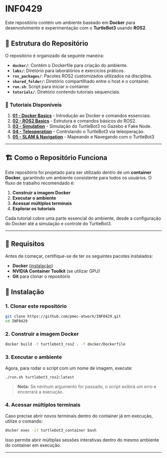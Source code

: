 # INF0429
Este repositório contém um ambiente baseado em **Docker** para desenvolvimento e experimentação com o **TurtleBot3** usando **ROS2**.

## 📂 Estrutura do Repositório

O repositório é organizado da seguinte maneira:

- **`docker/`**: Contém o Dockerfile para criação do ambiente.
- **`labs/`**: Diretório para laboratórios e exercícios práticos.
- **`ros_packages/`**: Pacotes ROS2 customizados utilizados na disciplina.
- **`shared_folder/`**: Diretório compartilhado entre o host e o container.
- **`run.sh`**: Script para iniciar o container.
- **`tutorials/`**: Diretório contendo tutoriais sequenciais.

### 📖 Tutoriais Disponíveis

1. [**01 - Docker Basics**](tutorials/01-docker-basics/README.md) - Introdução ao Docker e comandos essenciais.
2. [**02 - ROS2 Basics**](tutorials/02-ros2-basics/README.md) - Estrutura e comandos básicos do ROS2.
3. [**03 - Simulation**](tutorials/03-simulation/README.md) - Simulação do TurtleBot3 no Gazebo e Fake Node.
4. [**04 - Teleoperation**](tutorials/04-teleoperation/README.md) - Controlando o TurtleBot3 via teleoperação.
5. [**05 - SLAM & Navigation**](tutorials/05-SLAM-Navigation/README.md) - Mapeando e Navegando com o TurtleBot3
---

## 🏗️ Como o Repositório Funciona

Este repositório foi projetado para ser utilizado dentro de um **container Docker**, garantindo um ambiente consistente para todos os usuários. O fluxo de trabalho recomendado é:

1. **Construir a imagem Docker** 
2. **Executar o ambiente** 
3. **Acessar múltiplos terminais**
4. **Explorar os tutoriais** 

Cada tutorial cobre uma parte essencial do ambiente, desde a configuração do Docker até a simulação e controle do TurtleBot3.

---

## 📌 Requisitos

Antes de começar, certifique-se de ter os seguintes pacotes instalados:

- **Docker** ([instalação](https://docs.docker.com/get-docker/))
- **NVIDIA Container Toolkit** (se utilizar GPU)
- **Git** para clonar o repositório

## 🚀 Instalação

### 1. Clonar este repositório
```bash
git clone https://github.com/pmec-atwork/INF0429.git
cd INF0429
```

### 2. Construir a imagem Docker
```bash
docker build -t turtlebot3_ros2 . -f docker/Dockerfile
```

### 3. **Executar o ambiente**
Agora, para rodar o script com um nome de imagem, execute:

```bash
./run.sh turtlebot3_ros2:latest
```

> **Nota:** Se nenhum argumento for passado, o script exibirá um erro e encerrará a execução.

### 4. **Acessar múltiplos terminais**
Caso precise abrir novos terminais dentro do container já em execução, utilize o comando:

```bash
docker exec -it turtlebot3_container bash
```

Isso permite abrir múltiplas sessões interativas dentro do mesmo ambiente do container em execução.

---

